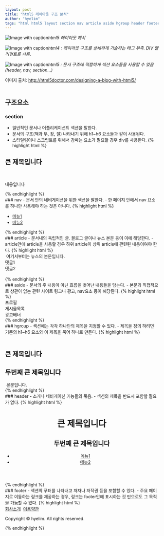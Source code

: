 ```yaml
---
layout: post
title: "html5 레이아웃 구조 분석"
author: "hyelim"
tags: "html html5 layout section nav article aside hgroup header footer" 
---
```


![Image with caption](http://blogfiles.naver.net/20161013_179/violetfoam_1476342013351G5XVr_JPEG/%BB%E7%C0%CC%C6%AE%B7%B9%C0%CC%BE%C6%BF%F4%B1%B8%C1%B6%BA%D0%BC%AE.jpg "Image with caption")_html5 레이아웃 예시_<br>

![Image with caption](http://postfiles15.naver.net/20110325_110/kkogom_1301048422865vNUIE_GIF/html5-before1.gif?type=w2 "Image with caption")_html4 : 레이아웃 구조를 상세하게 기술하는 태그 부족. DIV 엘리먼트를 사용._<br>

![Image with caption](http://postfiles14.naver.net/20110325_61/kkogom_1301048422761eW6h5_GIF/html5-after1.gif?type=w2 "Image with caption")_html5 : 문서 구조에 적합하게 섹션 요소들을 사용할 수 있음(header, nav, section...)_<br>

이미지 출처: http://html5doctor.com/designing-a-blog-with-html5/ <br><br>

## 구조요소
### section
- 일반적인 문서나 어플리케이션의 섹션을 말한다.
- 문서의 구조(책과 부, 장, 절) 나타내기 위해 h1~h6 요소들과 같이 사용된다.
- 스타일링이나 스크립트를 위해서 감싸는 요소가 필요할 경우 div를 사용한다.
{% highlight html %}
<section>
  <h1>큰 제목입니다</h1>
  <p>내용입니다</p>
</section>
{% endhighlight %}
<br>
### nav
- 문서 안의 네비게이션을 위한 섹션을 말한다.
- 한 페이지 안에서 nav 요소를 하나만 사용해야 하는 것은 아니다.
{% highlight html %}
<nav>
  <ul>
    <li><a href="#">메뉴1</a></li>
    <li><a href="#">메뉴2</a></li>
  </ul>
</nav>
{% endhighlight %}
<br>
### article
- 문서내의 독립적인 글. 블로그 글이나 뉴스 본문 등이 이에 해당한다.
- article안에 article을 사용할 경우 하위 article이 상위 article에 관련된 내용이여야 한다.
{% highlight html %}
<article>
  여기서부터는 뉴스의 본문입니다.
  <section class="comments">
    <article>댓글1</article>
    <article>댓글2</article>
  </section>
</article>
{% endhighlight %}
<br>
### aside
- 문서의 주 내용이 아닌 흐름을 벗어난 내용들을 담는다.
- 본문과 직접적으로 상관이 없는 관련 사이트 링크나 광고, nav요소 등이 해당된다.
{% highlight html %}
<aside>
  <section class="profile">프로필</section>
  <nav class="archives">게시물목록</nav>
  <section class="ad">광고배너</section>
</aside>
{% endhighlight %}
<br>
### hgroup
- 섹션에는 각각 하나만의 제목을 지정할 수 있다.
- 제목을 정의 하려면 기존의 h1~h6 요소와 이 제목을 묶어 하나로 만든다.
{% highlight html %}
<article>
  <hgroup>
    <h1>큰 제목입니다</h1>
    <h2>두번째 큰 제목입니다</h2>
  </hgroup>
  본문입니다.
</article>
{% endhighlight %}
<br>
### header
- 소개나 네비게이션 기능들의 묶음.
- 섹션의 제목을 반드시 포함할 필요가 없다.
{% highlight html %}
<header>
  <hgroup>
    <h1>큰 제목입니다</h1>
    <h2>두번째 큰 제목입니다</h2>
  </hgroup>
  <nav>
    <ul>
      <li><a href="#">메뉴1</a></li>
      <li><a href="#">메뉴2</a></li>
   </ul>
  </nav>
</header>
{% endhighlight %}
<br>
### footer
- 섹션의 푸터를 나타내고 저자나 저작권 등을 포함할 수 있다.
- 주요 페이지로 이동하는 링크를 제공하는 경우, 링크는 footer안에 표시하는 것 만으로도 그 목적을 가늠할 수 있다.
{% highlight html %}
<footer>
  <a href="#">회사소개</a>
  <a href="#">이용약관</a>
  <p>Copyright © hyelim. All rights reserved.</p>
</footer>
{% endhighlight %} 
